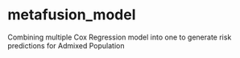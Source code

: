 # metafusion_model
Combining multiple Cox Regression model into one to generate risk predictions for Admixed Population
